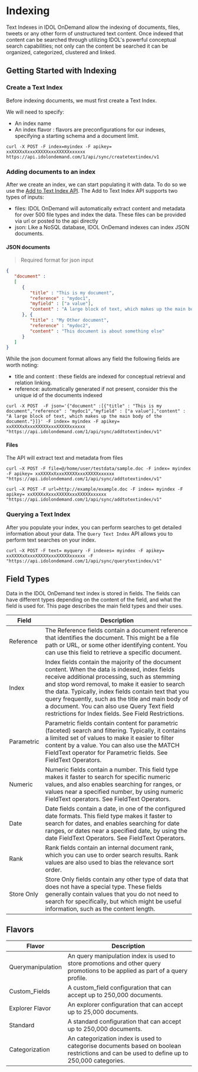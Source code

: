 # Indexing

Text Indexes in IDOL OnDemand allow the indexing of documents, files, tweets or any other form of unstructured text content. Once indexed that content can be searched through utilizing IDOL's powerful conceptual search capabilities; not only can the content be searched it can be organized, categorized, clustered and linked.

## Getting Started with Indexing

### Create a Text Index

Before indexing documents, we must first create a Text Index.

We will need to specify:
* An index name
* An index flavor : flavors are preconfigurations for our indexes, specifying a starting schema and a document limit.

```shell
curl -X POST -F index=myindex -F apikey= xxXXXXxXxxxXXXXXxxxXXXXXxxxxxx  https://api.idolondemand.com/1/api/sync/createtextindex/v1
```

### Adding documents to an index

After we create an index, we can start populating it with data.
To do so we use the [Add to Text Index API]().
The Add to Text Index API supports two types of inputs:
* files: IDOL OnDemand will automatically extract content and metadata for over 500 file types and index the data. These files can be provided via url or posted to the api directly
* json: Like a NoSQL database, IDOL OnDemand indexes can index JSON documents.

#### JSON documents

> Required format for json input

```json
{
   "document" :
   [
      {
         "title" : "This is my document",
         "reference" : "mydoc1",
         "myfield" : ["a value"],
         "content" : "A large block of text, which makes up the main body of the document."
      }, {
         "title" : "My Other document",
         "reference" : "mydoc2",
         "content" : "This document is about something else"
      }
   ]
}
```
While the json document format allows any field the following fields are worth noting:

* title and content : these fields are indexed for conceptual retrieval and relation linking.
* reference: automatically generated if not present, consider this the unique id of the documents indexed


```shell
curl -X POST  -F json='{"document" :[{"title" : "This is my document","reference" : "mydoc1","myfield" : ["a value"],"content" : "A large block of text, which makes up the main body of the document."}]}' -F index= myindex -F apikey= xxXXXXxXxxxXXXXXxxxXXXXXxxxxxx "https://api.idolondemand.com/1/api/sync/addtotextindex/v1"
```

#### Files

The API will extract text and metadata from files

```shell
curl –X POST -F file=@/home/user/testdata/sample.doc -F index= myindex -F apikey= xxXXXXxXxxxXXXXXxxxXXXXXxxxxxx "https://api.idolondemand.com/1/api/sync/addtotextindex/v1"

curl –X POST -F url=http://example/example.doc -F index= myindex -F apikey= xxXXXXxXxxxXXXXXxxxXXXXXxxxxxx "https://api.idolondemand.com/1/api/sync/addtotextindex/v1"
```

### Querying a Text Index

After you populate your index, you can perform searches to get detailed information about your data. The `Query Text Index` API allows you to perform text searches on your index.

```shell
curl –X POST -F text= myquery -F indexes= myindex -F apikey= xxXXXXxXxxxXXXXXxxxXXXXXxxxxxx -F "https://api.idolondemand.com/1/api/sync/querytextindex/v1"
```

## Field Types

Data in the IDOL OnDemand text index is stored in fields. The fields can have different types depending on the content of the field, and what the field is used for. This page describes the main field types and their uses.

Field | Description
---- | ---
Reference | The Reference fields contain a document reference that identifies the document. This might be a file path or URL, or some other identifying content. You can use this field to retrieve a specific document.
Index | Index fields contain the majority of the document content. When the data is indexed, index fields receive additional processing, such as stemming and stop word removal, to make it easier to search the data. Typically, index fields contain text that you query frequently, such as the title and main body of a document. You can also use Query Text field restrictions for Index fields. See Field Restrictions.
Parametric| Parametric fields contain content for parametric (faceted) search and filtering.  Typically, it contains a limited set of values to make it easier to filter content by a value. You can also use the MATCH FieldText operator for Parametric fields.  See FieldText Operators.
Numeric| Numeric fields contain a number.  This field type makes it faster to search for specific numeric values, and also enables searching for ranges, or values near a specified number, by using numeric FieldText operators.  See FieldText Operators.
Date| Date fields contain a date, in one of the configured date formats.  This field type makes it faster to search for dates, and enables searching for date ranges, or dates near a specified date, by using the date FieldText Operators.  See FieldText Operators.
Rank| Rank fields contain an internal document rank, which you can use to order search results.  Rank values are also used to bias the relevance sort order.
Store Only| Store Only fields contain any other type of data that does not have a special type.  These fields generally contain values that you do not need to search for specifically, but which might be useful information, such as the content length.

## Flavors
Flavor | Description
---- | ----
Querymanipulation| An query manipulation index is used to store promotions and other query promotions to be applied as part of a query profile.
Custom_Fields| A custom_field configuration that can accept up to 250,000 documents.
Explorer Flavor| An explorer configuration that can accept up to 25,000 documents.
Standard| A standard configuration that can accept up to 250,000 documents.
Categorization| An categorization index is used to categorise documents based on boolean restrictions and can be used to define up to 250,000 categories.
